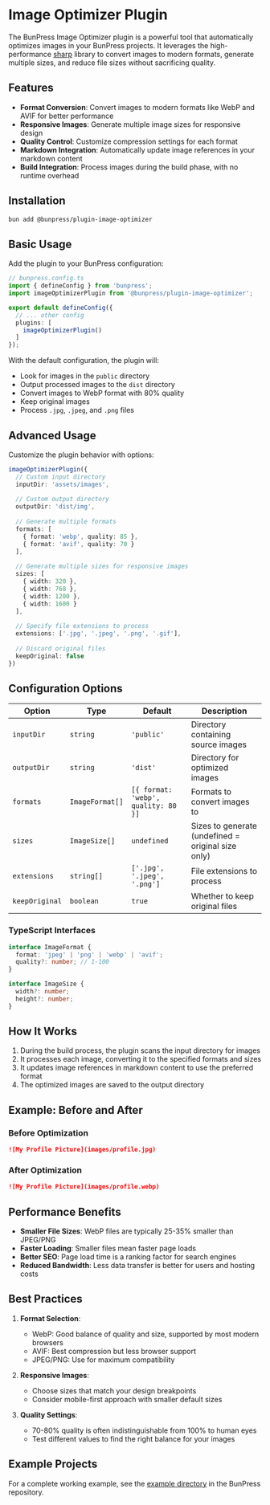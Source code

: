 # Image Optimizer Plugin

The BunPress Image Optimizer plugin is a powerful tool that automatically optimizes images in your BunPress projects. It leverages the high-performance [sharp](https://sharp.pixelplumbing.com/) library to convert images to modern formats, generate multiple sizes, and reduce file sizes without sacrificing quality.

## Features

- **Format Conversion**: Convert images to modern formats like WebP and AVIF for better performance
- **Responsive Images**: Generate multiple image sizes for responsive design
- **Quality Control**: Customize compression settings for each format
- **Markdown Integration**: Automatically update image references in your markdown content
- **Build Integration**: Process images during the build phase, with no runtime overhead

## Installation

```bash
bun add @bunpress/plugin-image-optimizer
```

## Basic Usage

Add the plugin to your BunPress configuration:

```ts
// bunpress.config.ts
import { defineConfig } from 'bunpress';
import imageOptimizerPlugin from '@bunpress/plugin-image-optimizer';

export default defineConfig({
  // ... other config
  plugins: [
    imageOptimizerPlugin()
  ]
});
```

With the default configuration, the plugin will:
- Look for images in the `public` directory
- Output processed images to the `dist` directory
- Convert images to WebP format with 80% quality
- Keep original images
- Process `.jpg`, `.jpeg`, and `.png` files

## Advanced Usage

Customize the plugin behavior with options:

```ts
imageOptimizerPlugin({
  // Custom input directory
  inputDir: 'assets/images',
  
  // Custom output directory
  outputDir: 'dist/img',
  
  // Generate multiple formats
  formats: [
    { format: 'webp', quality: 85 },
    { format: 'avif', quality: 70 }
  ],
  
  // Generate multiple sizes for responsive images
  sizes: [
    { width: 320 },
    { width: 768 },
    { width: 1200 },
    { width: 1600 }
  ],
  
  // Specify file extensions to process
  extensions: ['.jpg', '.jpeg', '.png', '.gif'],
  
  // Discard original files
  keepOriginal: false
})
```

## Configuration Options

| Option | Type | Default | Description |
|--------|------|---------|-------------|
| `inputDir` | `string` | `'public'` | Directory containing source images |
| `outputDir` | `string` | `'dist'` | Directory for optimized images |
| `formats` | `ImageFormat[]` | `[{ format: 'webp', quality: 80 }]` | Formats to convert images to |
| `sizes` | `ImageSize[]` | `undefined` | Sizes to generate (undefined = original size only) |
| `extensions` | `string[]` | `['.jpg', '.jpeg', '.png']` | File extensions to process |
| `keepOriginal` | `boolean` | `true` | Whether to keep original files |

### TypeScript Interfaces

```ts
interface ImageFormat {
  format: 'jpeg' | 'png' | 'webp' | 'avif';
  quality?: number; // 1-100
}

interface ImageSize {
  width?: number;
  height?: number;
}
```

## How It Works

1. During the build process, the plugin scans the input directory for images
2. It processes each image, converting it to the specified formats and sizes
3. It updates image references in markdown content to use the preferred format
4. The optimized images are saved to the output directory

## Example: Before and After

### Before Optimization

```md
![My Profile Picture](images/profile.jpg)
```

### After Optimization

```md
![My Profile Picture](images/profile.webp)
```

## Performance Benefits

- **Smaller File Sizes**: WebP files are typically 25-35% smaller than JPEG/PNG
- **Faster Loading**: Smaller files mean faster page loads
- **Better SEO**: Page load time is a ranking factor for search engines
- **Reduced Bandwidth**: Less data transfer is better for users and hosting costs

## Best Practices

1. **Format Selection**:
   - WebP: Good balance of quality and size, supported by most modern browsers
   - AVIF: Best compression but less browser support
   - JPEG/PNG: Use for maximum compatibility

2. **Responsive Images**:
   - Choose sizes that match your design breakpoints
   - Consider mobile-first approach with smaller default sizes

3. **Quality Settings**:
   - 70-80% quality is often indistinguishable from 100% to human eyes
   - Test different values to find the right balance for your images

## Example Projects

For a complete working example, see the [example directory](https://github.com/yourusername/bunpress/tree/main/src/plugins/image-optimizer/example) in the BunPress repository. 